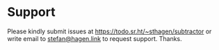 # Support

Please kindly submit issues at https://todo.sr.ht/~sthagen/subtractor or write email to stefan@hagen.link to request support. Thanks.
